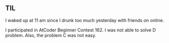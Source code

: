 ## TIL

I waked up at 11 am since I drunk too much yesterday with friends on online. 

I participated in AtCoder Beginner Contest 162. I was not able to solve D problem. Also, the problem C was not easy.
